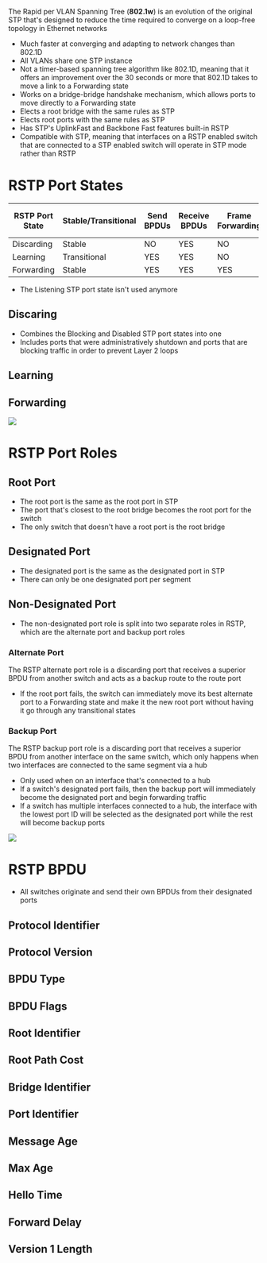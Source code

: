 The Rapid per VLAN Spanning Tree (**802.1w**) is an evolution of the original STP that's designed to reduce the time required to converge on a loop-free topology in Ethernet networks

* Much faster at converging and adapting to network changes than 802.1D
* All VLANs share one STP instance
* Not a timer-based spanning tree algorithm like 802.1D, meaning that it offers an improvement over the 30 seconds or more that 802.1D takes to move a link to a Forwarding state
* Works on a bridge-bridge handshake mechanism, which allows ports to move directly to a Forwarding state
* Elects a root bridge with the same rules as STP
* Elects root ports with the same rules as STP
* Has STP's UplinkFast and Backbone Fast features built-in RSTP
* Compatible with STP, meaning that interfaces on a RSTP enabled switch that are connected to a STP enabled switch will operate in STP mode rather than RSTP

# RSTP Port States

| RSTP Port State | Stable/Transitional | Send BPDUs | Receive BPDUs | Frame Forwarding | MAC Address Learning |
| --- | --- | --- | --- | --- | --- |
| Discarding | Stable | NO | YES | NO | NO |
| Learning | Transitional | YES | YES | NO | YES |
| Forwarding | Stable | YES | YES | YES | YES |

* The Listening STP port state isn't used anymore

## Discaring 

* Combines the Blocking and Disabled STP port states into one
* Includes ports that were administratively shutdown and ports that are blocking traffic in order to prevent Layer 2 loops

## Learning

## Forwarding

![](https://github.com/JonmarCorpuz/SecondBrain/blob/main/Assets/Whitespace.png)

# RSTP Port Roles

## Root Port 

* The root port is the same as the root port in STP
* The port that's closest to the root bridge becomes the root port for the switch
* The only switch that doesn't have a root port is the root bridge

## Designated Port

* The designated port is the same as the designated port in STP
* There can only be one designated port per segment

## Non-Designated Port

* The non-designated port role is split into two separate roles in RSTP, which are the alternate port and backup port roles

### Alternate Port

The RSTP alternate port role is a discarding port that receives a superior BPDU from another switch and acts as a backup route to the route port

* If the root port fails, the switch can immediately move its best alternate port to a Forwarding state and make it the new root port without having it go through any transitional states

### Backup Port

The RSTP backup port role is a discarding port that receives a superior BPDU from another interface on the same switch, which only happens when two interfaces are connected to the same segment via a hub 

* Only used when on an interface that's connected to a hub
* If a switch's designated port fails, then the backup port will immediately become the designated port and begin forwarding traffic
* If a switch has multiple interfaces connected to a hub, the interface with the lowest port ID will be selected as the designated port while the rest will become backup ports

![](https://github.com/JonmarCorpuz/SecondBrain/blob/main/Assets/Whitespace.png)

# RSTP BPDU

* All switches originate and send their own BPDUs from their designated ports 

## Protocol Identifier

## Protocol Version

## BPDU Type

## BPDU Flags

## Root Identifier

## Root Path Cost

## Bridge Identifier

## Port Identifier

## Message Age

## Max Age

## Hello Time

## Forward Delay

## Version 1 Length
